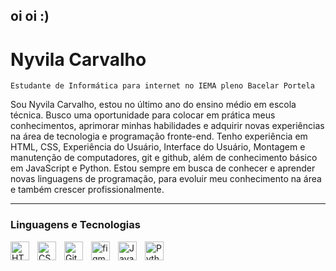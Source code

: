 ## oi oi :)

# Nyvila Carvalho

`Estudante de Informática para internet no IEMA pleno Bacelar Portela`

Sou Nyvila Carvalho, estou no último ano do ensino médio em escola técnica. Busco uma oportunidade para colocar em prática meus conhecimentos, aprimorar minhas habilidades e adquirir novas experiências na área de tecnologia e programação fronte-end. Tenho experiência em HTML, CSS, Experiência do Usuário, Interface do Usuário, Montagem e manutenção de computadores, git e github, além de conhecimento básico em JavaScript e Python. Estou sempre em busca de conhecer e aprender novas linguagens de programação, para evoluir meu conhecimento na área e também crescer profissionalmente.
<p align="left">


---

###  Linguagens e Tecnologias

<img align="left" 
    alt="HTML"
    title="HTML" 
    width="30px" 
    style="padding-right: 10px;" 
    src="https://cdn.jsdelivr.net/gh/devicons/devicon@latest/icons/html5/html5-original.svg"/>
    
<img align="left" 
    alt="CSS" 
    title="CSS"
    width="30px" 
    style="padding-right: 10px;" 
    src="https://cdn.jsdelivr.net/gh/devicons/devicon@latest/icons/css3/css3-original.svg"/>


<img align="left" 
    alt="Git" 
    title="Git"
    width="30px" 
    style="padding-right: 10px;" 
    src="https://cdn.jsdelivr.net/gh/devicons/devicon@latest/icons/git/git-original.svg"/>

<img align="left" 
    alt="figma" 
    title="figma"
    width="30px" 
    style="padding-right: 10px;" 
    src="https://cdn.jsdelivr.net/gh/devicons/devicon@latest/icons/figma/figma-original.svg"/>
            

<img align="left" 
    alt="JavaScript" 
    title="JavaScript"
    width="30px" 
    style="padding-right: 10px;" 
    src="https://cdn.jsdelivr.net/gh/devicons/devicon@latest/icons/javascript/javascript-original.svg"/>
    
<img align="left" 
    alt="Python" 
    title="Python"
    width="30px" 
    style="padding-right: 10px;" 
    src="https://cdn.jsdelivr.net/gh/devicons/devicon@latest/icons/python/python-original.svg"/>


<!--
**nyvilacarvalho/nyvilacarvalho** is a ✨ _special_ ✨ repository because its `README.md` (this file) appears on your GitHub profile.

Here are some ideas to get you started:

- 🔭 I’m currently working on ...
- 🌱 I’m currently learning ...
- 👯 I’m looking to collaborate on ...
- 🤔 I’m looking for help with ...
- 💬 Ask me about ...
- 📫 How to reach me: ...
- 😄 Pronouns: ...
- ⚡ Fun fact: ...
-->
